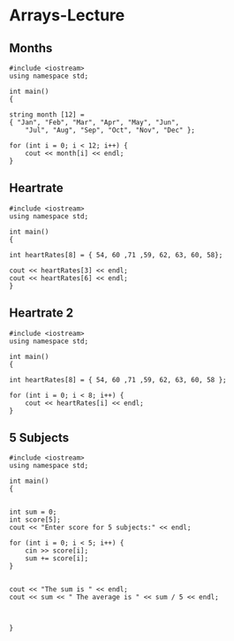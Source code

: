 # Arrays-Lecture


## Months
    #include <iostream>
    using namespace std;

    int main()
    {
    
	string month [12] = 
	{ "Jan", "Feb", "Mar", "Apr", "May", "Jun", 
		"Jul", "Aug", "Sep", "Oct", "Nov", "Dec" };

	for (int i = 0; i < 12; i++) {
		cout << month[i] << endl;
	}

## Heartrate
    #include <iostream>
    using namespace std;

    int main()
    {
	
	int heartRates[8] = { 54, 60 ,71 ,59, 62, 63, 60, 58};

	cout << heartRates[3] << endl;
	cout << heartRates[6] << endl;
	}
  
## Heartrate 2
    #include <iostream>
    using namespace std;

    int main()
    {

	int heartRates[8] = { 54, 60 ,71 ,59, 62, 63, 60, 58 };

	for (int i = 0; i < 8; i++) {
		cout << heartRates[i] << endl;
	}

## 5 Subjects
    #include <iostream>
    using namespace std;

    int main()
    {


	int sum = 0;
	int score[5];
	cout << "Enter score for 5 subjects:" << endl;

	for (int i = 0; i < 5; i++) {
		cin >> score[i];
		sum += score[i];
	}


	cout << "The sum is " << endl;
	cout << sum << " The average is " << sum / 5 << endl;


	
	}
